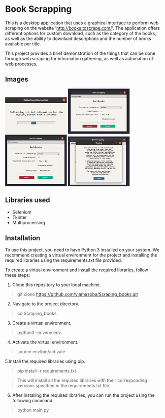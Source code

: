 # Book Scrapping

This is a desktop application that uses a graphical interface to perform web scraping on the website 'http://books.toscrape.com/'. The application offers different options for custom download, such as the category of the books, as well as the ability to download descriptions and the number of books available per title.

This project provides a brief demonstration of the things that can be done through web scraping for information gathering, as well as automation of web processes.

## Images
<img src="./images/carga_info.png" alt="Texto alternativo" width="200"/>
<img src="./images/principal_screen_1.png" alt="Texto alternativo" width="200"/>
<img src="./images/principal_screen_2.png" alt="Texto alternativo" width="200"/>
<img src="./images/instructions.png" alt="Texto alternativo" width="200"/>


## Libraries used

* Selenium
* Tkinter
* Multiprocessing

## Installation
To use this project, you need to have Python 3 installed on your system. We recommend creating a virtual environment for the project and installing the required libraries using the requirements.txt file provided.

To create a virtual environment and install the required libraries, follow these steps:

1. Clone this repository to your local machine.
> git clone https://github.com/viamazoba/Scraping_books.git

2. Navigate to the project directory.
> cd  Scraping_books

3. Create a virtual environment.
> python3 -m venv env

4. Activate the virtual environment.
> source env/bin/activate

5.Install the required libraries using pip.
> pip install -r requirements.txt

> This will install all the required libraries with their corresponding versions specified in the requirements.txt file.

6. After installing the required libraries, you can run the project using the following command:
> python main.py
